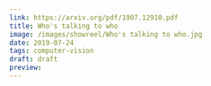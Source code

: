 ```yaml
---
link: https://arxiv.org/pdf/1907.12910.pdf
title: Who's talking to who
image: /images/showreel/Who's talking to who.jpg
date: 2019-07-24
tags: computer-vision
draft: draft
preview:
---
```



